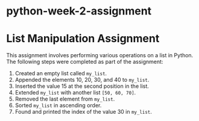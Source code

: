 # python-week-2-assignment

# List Manipulation Assignment

This assignment involves performing various operations on a list in Python. The following steps were completed as part of the assignment:

1. Created an empty list called `my_list`.
2. Appended the elements 10, 20, 30, and 40 to `my_list`.
3. Inserted the value 15 at the second position in the list.
4. Extended `my_list` with another list `[50, 60, 70]`.
5. Removed the last element from `my_list`.
6. Sorted `my_list` in ascending order.
7. Found and printed the index of the value 30 in `my_list`.

